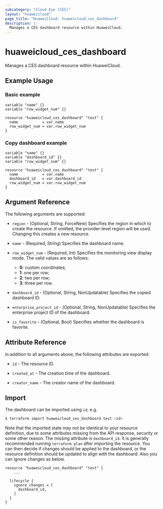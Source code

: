 ```yaml
---
subcategory: "Cloud Eye (CES)"
layout: "huaweicloud"
page_title: "HuaweiCloud: huaweicloud_ces_dashboard"
description: |-
  Manages a CES dashboard resource within HuaweiCloud.
---
```


# huaweicloud_ces_dashboard

Manages a CES dashboard resource within HuaweiCloud.

## Example Usage

### Basic example

```hcl
variable "name" {}
variable "row_widget_num" {}

resource "huaweicloud_ces_dashboard" "test" {
  name           = var.name
  row_widget_num = var.row_widget_num
}
```

### Copy dashboard example

```hcl
variable "name" {}
variable "dashboard_id" {}
variable "row_widget_num" {}

resource "huaweicloud_ces_dashboard" "test" {
  name           = var.name
  dashboard_id   = var.dashboard_id
  row_widget_num = var.row_widget_num
}
```

## Argument Reference

The following arguments are supported:

* `region` - (Optional, String, ForceNew) Specifies the region in which to create the resource.
  If omitted, the provider-level region will be used.
  Changing this creates a new resource.

* `name` - (Required, String) Specifies the dashboard name.

* `row_widget_num` - (Required, Int) Specifies the monitoring view display mode.
  The valid values are as follows:
  + **0**: custom coordinates;
  + **1**: one per row;
  + **2**: two per row;
  + **3**: three per row.

* `dashboard_id` - (Optional, String, NonUpdatable) Specifies the copied dashboard ID.

* `enterprise_project_id` - (Optional, String, NonUpdatable) Specifies the enterprise project ID of the dashboard.

* `is_favorite` - (Optional, Bool) Specifies whether the dashboard is favorite.

## Attribute Reference

In addition to all arguments above, the following attributes are exported:

* `id` - The resource ID.

* `created_at` - The creation time of the dashboard.

* `creator_name` - The creator name of the dashboard.

## Import

The dashboard can be imported using `id`, e.g.

```bash
$ terraform import huaweicloud_ces_dashboard.test <id>
```

Note that the imported state may not be identical to your resource definition, due to some attributes missing from the
API response, security or some other reason. The missing attribute is `dashboard_id`.
It is generally recommended running `terraform plan` after importing the resource.
You can then decide if changes should be applied to the dashboard, or the resource definition should be updated to
align with the dashboard. Also you can ignore changes as below.

```hcl
resource "huaweicloud_ces_dashboard" "test" {
    ...

  lifecycle {
    ignore_changes = [
      dashboard_id,
    ]
  }
}
```
